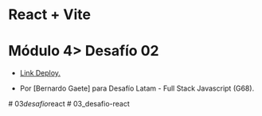 # React + Vite
<h1>Módulo 4> Desafío 02</h1>

<ul>
  <li><a href="https://03-desafio-react-712m-rjqhg3p3m-bernogaetes-projects.vercel.app/"><p>Link Deploy.</p></a></li>
  <li><p>Por [Bernardo Gaete] para Desafío Latam - Full Stack Javascript (G68).</p></li>
</ul>


#   0 3 _ d e s a f i o _ r e a c t 
 
 #   0 3 _ d e s a f i o - r e a c t 
 
 
